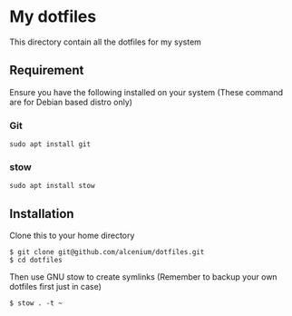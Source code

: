# My dotfiles

This directory contain all the dotfiles for my system

## Requirement

Ensure you have the following installed on your system
(These command are for Debian based distro only)
### Git
```
sudo apt install git
```

### stow
```
sudo apt install stow
```

## Installation
Clone this to your home directory
```
$ git clone git@github.com/alcenium/dotfiles.git
$ cd dotfiles
```

Then use GNU stow to create symlinks
(Remember to backup your own dotfiles first just in case)

```
$ stow . -t ~
```